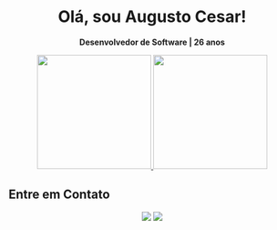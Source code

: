 <div id="header" align="center">
  <h1>Olá, sou Augusto Cesar!</h1>
  <p align="center"><strong>Desenvolvedor de Software | 26 anos</strong></p>
</div>

<div align="center">
  <a href="https://github.com/augustocesar99">
    <img height="200cm" src="https://github-readme-stats.vercel.app/api?username=augustocesar99&theme=dark&include_all_commits=true&count_private=true&show_icons=true&rank_icon=github">
    <img height="200cm" src="https://github-readme-stats.vercel.app/api/top-langs/?username=augustocesar99&langs_count=5&theme=dark&layout=donut">
  </a>
</div>

## Entre em Contato

<div align="center"> 
  <a href="mailto:agcesarm@gmail.com"><img src="https://img.shields.io/badge/Gmail-%23333?style=for-the-badge&logo=gmail&logoColor=white" target="_blank"></a>
  <a href="https://www.linkedin.com/in/augcesart/" target="_blank"><img src="https://img.shields.io/badge/LinkedIn-%230077B5?style=for-the-badge&logo=linkedin&logoColor=white" target="_blank"></a> 
</div>
